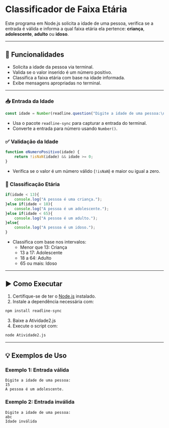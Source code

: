 # Classificador de Faixa Etária

Este programa em Node.js solicita a idade de uma pessoa, verifica se a entrada é válida e informa a qual faixa etária ela pertence: **criança**, **adolescente**, **adulto** ou **idoso**.

---

## 🧩 Funcionalidades

- Solicita a idade da pessoa via terminal.
- Valida se o valor inserido é um número positivo.
- Classifica a faixa etária com base na idade informada.
- Exibe mensagens apropriadas no terminal.

---

### 📥 Entrada da Idade

```js
const idade = Number(readline.question("Digite a idade de uma pessoa:\n"));
```

- Usa o pacote `readline-sync` para capturar a entrada do terminal.
- Converte a entrada para número usando `Number()`.

### ✅ Validação da Idade

```js
function eNumeroPositivo(idade) {
    return !isNaN(idade) && idade >= 0;
}
```

- Verifica se o valor é um número válido (`!isNaN`) e maior ou igual a zero.

### 🔁 Classificação Etária

```js
if(idade < 13){
    console.log("A pessoa é uma criança.");
}else if(idade < 18){
    console.log("A pessoa é um adolescente.");
}else if(idade < 65){
    console.log("A pessoa é um adulto.");
}else{
    console.log("A pessoa é um idoso.");
}
```

- Classifica com base nos intervalos:
  - Menor que 13: Criança
  - 13 a 17: Adolescente
  - 18 a 64: Adulto
  - 65 ou mais: Idoso

---

## ▶️ Como Executar

1. Certifique-se de ter o [Node.js](https://nodejs.org/) instalado.
2. Instale a dependência necessária com:

```bash
npm install readline-sync
```

3. Baixe a Atividade2.js
4. Execute o script com:

```bash
node Atividade2.js
```

---

## 💡 Exemplos de Uso

### Exemplo 1: Entrada válida

```
Digite a idade de uma pessoa:
15
A pessoa é um adolescente.
```

### Exemplo 2: Entrada inválida

```
Digite a idade de uma pessoa:
abc
Idade inválida
```
